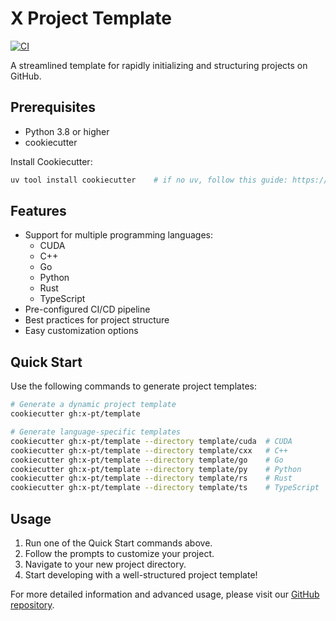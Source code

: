 # X Project Template

[![CI](https://github.com/x-pt/x-pt.github.io/actions/workflows/pages.yml/badge.svg)](https://github.com/x-pt/x-pt.github.io/actions)

A streamlined template for rapidly initializing and structuring projects on GitHub.

## Prerequisites

- Python 3.8 or higher
- cookiecutter

Install Cookiecutter:

```bash
uv tool install cookiecutter    # if no uv, follow this guide: https://docs.astral.sh/uv/
```

## Features

- Support for multiple programming languages:
    - CUDA
    - C++
    - Go
    - Python
    - Rust
    - TypeScript
- Pre-configured CI/CD pipeline
- Best practices for project structure
- Easy customization options

## Quick Start

Use the following commands to generate project templates:

```bash
# Generate a dynamic project template
cookiecutter gh:x-pt/template

# Generate language-specific templates
cookiecutter gh:x-pt/template --directory template/cuda  # CUDA
cookiecutter gh:x-pt/template --directory template/cxx   # C++
cookiecutter gh:x-pt/template --directory template/go    # Go
cookiecutter gh:x-pt/template --directory template/py    # Python
cookiecutter gh:x-pt/template --directory template/rs    # Rust
cookiecutter gh:x-pt/template --directory template/ts    # TypeScript
```

## Usage

1. Run one of the Quick Start commands above.
2. Follow the prompts to customize your project.
3. Navigate to your new project directory.
4. Start developing with a well-structured project template!

For more detailed information and advanced usage, please visit our [GitHub repository](https://github.com/x-pt).
